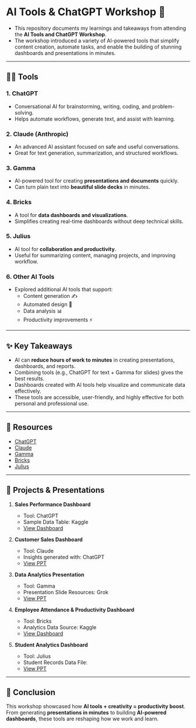 # AI Tools & ChatGPT Workshop 🚀

- This repository documents my learnings and takeaways from attending the **AI Tools and ChatGPT Workshop**.  
- The workshop introduced a variety of AI-powered tools that simplify content creation, automate tasks, and enable the building of stunning dashboards and presentations in minutes.

---

## 🧑‍💻 Tools

### 1. **ChatGPT**
- Conversational AI for brainstorming, writing, coding, and problem-solving.
- Helps automate workflows, generate text, and assist with learning.

### 2. **Claude (Anthropic)**
- An advanced AI assistant focused on safe and useful conversations.
- Great for text generation, summarization, and structured workflows.

### 3. **Gamma**
- AI-powered tool for creating **presentations and documents** quickly.
- Can turn plain text into **beautiful slide decks** in minutes.

### 4. **Bricks**
- A tool for **data dashboards and visualizations**.
- Simplifies creating real-time dashboards without deep technical skills.

### 5. **Julius**
- AI tool for **collaboration and productivity**.
- Useful for summarizing content, managing projects, and improving workflow.

### 6. **Other AI Tools**
- Explored additional AI tools that support:
  - Content generation ✍️  
  - Automated design 🎨  
  - Data analysis 📊  
  - Productivity improvements ⚡  

---

## ✨ Key Takeaways
- AI can **reduce hours of work to minutes** in creating presentations, dashboards, and reports.  
- Combining tools (e.g., ChatGPT for text + Gamma for slides) gives the best results.  
- Dashboards created with AI tools help visualize and communicate data effectively.  
- These tools are accessible, user-friendly, and highly effective for both personal and professional use.  

---

## 🔗 Resources

- [ChatGPT](https://chat.openai.com/)  
- [Claude](https://www.anthropic.com/)  
- [Gamma](https://gamma.app/)  
- [Bricks](https://bricks.ai/)  
- [Julius](https://julius.com/)  

---

## 📂 Projects & Presentations

1. **Sales Performance Dashboard**  
   - Tool: ChatGPT 
   - Sample Data Table: Kaggle 
   - [View Dashboard](ChatGPT/)

2. **Customer Sales Dashboard**
   - Tool: Claude  
   - Insights generated with: ChatGPT   
   - [View PPT](Gamma/)
  
4. **Data Analytics Presentation**  
   - Tool: Gamma  
   - Presentation Slide Resources: Grok 
   - [View PPT](Gamma/)

5. **Employee Attendance & Productivity Dashboard**  
   - Tool: Bricks 
   - Analytics Data Source: Kaggle  
   - [View Dashboard](Bricks/)

6. **Student Analytics Dashboard**  
   - Tool: Julius  
   - Student Records Data File:  
   - [View PPT](Julius/)

---

## 🏁 Conclusion
This workshop showcased how **AI tools + creativity = productivity boost**.  
From generating **presentations in minutes** to building **AI-powered dashboards**, these tools are reshaping how we work and learn.  
